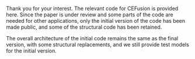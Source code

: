 Thank you for your interest. The relevant code for CEFusion is provided here. Since the paper is under review and some parts of the code are needed for other applications, only the initial version of the code has been made public, and some of the structural code has been retained.

The overall architecture of the initial code remains the same as the final version, with some structural replacements, and we still provide test models for the initial version.

